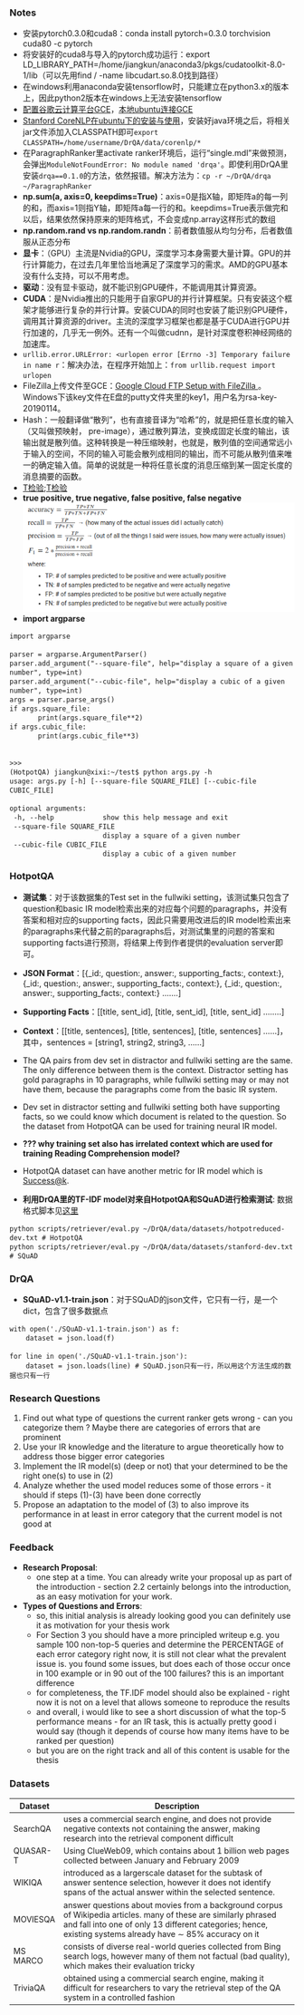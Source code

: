 ### Notes
- 安装pytorch0.3.0和cuda8：conda install pytorch=0.3.0 torchvision cuda80 -c pytorch
- 将安装好的cuda8与导入的pytorch成功运行：export LD_LIBRARY_PATH=/home/jiangkun/anaconda3/pkgs/cudatoolkit-8.0-1/lib（可以先用find / -name libcudart.so.8.0找到路径）
- 在windows利用anaconda安装tensorflow时，只能建立在python3.x的版本上，因此python2版本在windows上无法安装tensorflow
- [配置谷歌云计算平台GCE](https://zhuanlan.zhihu.com/p/33099231)，[本地ubuntu连接GCE](https://www.jianshu.com/p/57e85cf3e50b)
- [Stanford CoreNLP在ubuntu下的安装与使用](https://blog.csdn.net/Hay54/article/details/82313535)，安装好java环境之后，将相关jar文件添加入CLASSPATH即可`export CLASSPATH=/home/username/DrQA/data/corenlp/*`
- 在ParagraphRanker里activate ranker环境后，运行“single.mdl”来做预测，会弹出`ModuleNotFoundError: No module named 'drqa'`。即使利用DrQA里安装`drqa==0.1.0`的方法，依然报错。解决方法为：`cp -r ~/DrQA/drqa ~/ParagraphRanker`
- **np.sum(a, axis=0, keepdims=True)**：axis=0是指X轴，即矩阵a的每一列的和，而axis=1则指Y轴，即矩阵a每一行的和。keepdims=True表示做完和以后，结果依然保持原来的矩阵格式，不会变成np.array这样形式的数组
- **np.random.rand vs np.random.randn**：前者数值服从均匀分布，后者数值服从正态分布
- **显卡**：（GPU）主流是Nvidia的GPU，深度学习本身需要大量计算。GPU的并行计算能力，在过去几年里恰当地满足了深度学习的需求。AMD的GPU基本没有什么支持，可以不用考虑。
- **驱动**：没有显卡驱动，就不能识别GPU硬件，不能调用其计算资源。
- **CUDA**：是Nvidia推出的只能用于自家GPU的并行计算框架。只有安装这个框架才能够进行复杂的并行计算。安装CUDA的同时也安装了能识别GPU硬件，调用其计算资源的driver。主流的深度学习框架也都是基于CUDA进行GPU并行加速的，几乎无一例外。还有一个叫做cudnn，是针对深度卷积神经网络的加速库。
- `urllib.error.URLError: <urlopen error [Errno -3] Temporary failure in name r`：解决办法，在程序开始加上：`from urllib.request import urlopen`
- FileZilla上传文件至GCE：[Google Cloud FTP Setup with FileZilla ](https://www.onepagezen.com/google-cloud-ftp-filezilla-quick-start/)。Windows下该key文件在E盘的putty文件夹里的key1，用户名为rsa-key-20190114。
- Hash：一般翻译做“散列”，也有直接音译为“哈希”的，就是把任意长度的输入（又叫做预映射， pre-image），通过散列算法，变换成固定长度的输出，该输出就是散列值。这种转换是一种压缩映射，也就是，散列值的空间通常远小于输入的空间，不同的输入可能会散列成相同的输出，而不可能从散列值来唯一的确定输入值。简单的说就是一种将任意长度的消息压缩到某一固定长度的消息摘要的函数。
- [T检验](https://blog.csdn.net/shulixu/article/details/53354206);[T检验](https://blog.csdn.net/u011331731/article/details/72858416)
 - **true positive, true negative, false positive, false negative**
 ![](./figures/metric.png)
 - **import argparse**
 ```
 import argparse

parser = argparse.ArgumentParser()
parser.add_argument("--square-file", help="display a square of a given number", type=int)
parser.add_argument("--cubic-file", help="display a cubic of a given number", type=int)
args = parser.parse_args()
if args.square_file:
        print(args.square_file**2)
if args.cubic_file:
        print(args.cubic_file**3)


>>>
(HotpotQA) jiangkun@xixi:~/test$ python args.py -h
usage: args.py [-h] [--square-file SQUARE_FILE] [--cubic-file CUBIC_FILE]

optional arguments:
  -h, --help            show this help message and exit
  --square-file SQUARE_FILE
                        display a square of a given number
  --cubic-file CUBIC_FILE
                        display a cubic of a given number

 ```

### HotpotQA
- **测试集**：对于该数据集的Test set in the fullwiki setting，该测试集只包含了question和basic IR model检索出来的对应每个问题的paragraphs，并没有答案和相对应的supporting facts，因此只需要用改进后的IR model检索出来的paragraphs来代替之前的paragraphs后，对测试集里的问题的答案和supporting facts进行预测，将结果上传到作者提供的evaluation server即可。
- **JSON Format**：[{_id:, question:, answer:, supporting_facts:, context:}, {_id:, question:, answer:, supporting_facts:, context:}, {_id:, question:, answer:, supporting_facts:, context:} .......]
- **Supporting Facts**：[[title, sent_id], [title, sent_id], [title, sent_id] ........]
- **Context**：[[title, sentences], [title, sentences], [title, sentences] ......]，其中，sentences = [string1, string2, string3, ......]
- The QA pairs from dev set in distractor and fullwiki setting are the same. The only difference between them is the context. Distractor setting has gold paragraphs in 10 paragraphs, while fullwiki setting may or may not have them, because the paragraphs come from the basic IR system.
- Dev set in distractor setting and fullwiki setting both have supporting facts, so we could know which document is related to the question. So the dataset from HotpotQA can be used for training neural IR model.
- **??? why training set also has irrelated context which are used for training Reading Comprehension model?**
- HotpotQA dataset can have another metric for IR model which is [Success@k](https://arxiv.org/pdf/1808.10628.pdf).

- **利用DrQA里的TF-IDF model对来自HotpotQA和SQuAD进行检索测试**:
数据格式脚本见[这里](./scripts/DrQA_eval_txt.py)
```
python scripts/retriever/eval.py ~/DrQA/data/datasets/hotpotreduced-dev.txt # HotpotQA
python scripts/retriever/eval.py ~/DrQA/data/datasets/stanford-dev.txt # SQuAD
```
### DrQA
- **SQuAD-v1.1-train.json**：对于SQuAD的json文件，它只有一行，是一个dict，包含了很多数据点
```
with open('./SQuAD-v1.1-train.json') as f:
    dataset = json.load(f)

for line in open('./SQuAD-v1.1-train.json'):
    dataset = json.loads(line) # SQuAD.json只有一行，所以用这个方法生成的数据也只有一行
```

### Research Questions
1. Find out what type of questions the current ranker gets wrong - can you categorize them ? Maybe there are categories of errors that are prominent
2. Use your IR knowledge and the literature to argue theoretically how to address those bigger error categories
3. Implement the IR model(s) (deep or not) that your determined to be the right one(s) to use in (2)
4. Analyze whether the used model reduces some of those errors - it should if steps (1)-(3) have been done correctly
5. Propose an adaptation to the model of (3) to also improve its performance in at least in error category that the current model is not good at

### Feedback
- **Research Proposal**: 
    - one step at a time. You can already write your proposal up as part of the introduction - section 2.2 certainly belongs into the introduction, as an easy motivation for your work.
- **Types of Questions and Errors**:  
    - so, this initial analysis is already looking good you can definitely use it as motivation for your thesis work
    - For Section 3 you should have a more principled writeup e.g. you sample 100 non-top-5 queries and determine the PERCENTAGE of each error category right now, it is still not clear what the prevalent issue is. you found some issues, but does each of those occur once in 100 example or in 90 out of the 100 failures? this is an important difference
    - for completeness, the TF.IDF model should also be explained - right now it is not on a level that allows someone to reproduce the results
    - and overall, i would like to see a short discussion of what the top-5 performance means - for an IR task, this is actually pretty good i would say (though it depends of course how many items have to be ranked per question)
    - but you are on the right track and all of this content is usable for the thesis

### Datasets
| Dataset  | Description                                                                                                                                                                                                                    |
|----------|--------------------------------------------------------------------------------------------------------------------------------------------------------------------------------------------------------------------------------|
| SearchQA | uses a commercial search engine, and does not provide negative contexts not containing the answer, making research into the retrieval component difficult                                                                      |
| QUASAR-T | Using ClueWeb09, which contains about 1 billion web pages collected between January and February 2009                                                                                                                          |
| WIKIQA   | introduced as a largerscale dataset for the subtask of answer sentence selection, however it does not identify spans of the actual answer within the selected sentence.                                                        |
| MOVIESQA | answer questions about movies from a background corpus of Wikipedia articles. many of these are similarly phrased and fall into one of only 13 different categories; hence, existing systems already have ∼ 85% accuracy on it |
| MS MARCO | consists of diverse real-world queries collected from Bing search logs, however many of them not factual (bad quality), which makes their evaluation tricky                                                                                  |
| TriviaQA | obtained using a commercial search engine, making it difficult for researchers to vary the retrieval step of the QA system in a controlled fashion                                                                             |